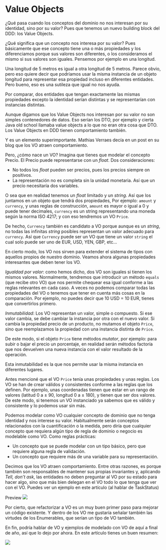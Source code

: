 # Value Objects

¿Qué pasa cuando los conceptos del dominio no nos interesan por su identidad, sino por su valor? Pues que tenemos un nuevo building block del DDD: los Value Objects.

¿Qué significa que un concepto nos interesa por su valor? Pues básicamente que ese concepto tiene una o más propiedades y los diferenciamos porque sus valores son diferentes, o los consideramos el mismo si sus valores son iguales. Pensemos por ejemplo en una longitud.

Una longitud de 5 metros es igual a otra longitud de 5 metros. Parece obvio, pero eso quiere decir que podríamos usar la misma instancia de un objeto longitud para representar esa propiedad incluso en diferentes entidades. Pero bueno, eso es una sutileza que igual no nos ayuda.

Por comparar, dos entidades que tengan exactamente las mismas propiedades excepto la identidad serían distintas y se representarían con instancias distintas.

Aunque digamos que los Value Objects nos interesan por su valor no son simples contenedores de datos. Eso serían los DTO, por ejemplo y cierta Java old school llamaba value objects a lo que no eran otra cosa que DTO. Los Value Objects en DDD tienen comportamiento también.

Y es un elemento superimportante. Mathias Verraes decía en un post en su blog que los VO atraen comportamiento.

Pero, ¿cómo nace un VO? Imagina que tienes que modelar el concepto Precio. El Precio puede representarse con un _float_. Dos consideraciones:

* No todos los _float_ pueden ser precios, pues los precios siempre on positivos.
* La representación no es completa sin la unidad monetaria. Así que un precio necesitaría dos variables.

O sea que en realidad tenemos un _float_ limitado y un _string_. Así que los juntamos en un objeto que tendrá dos propiedades, Por ejemplo: `amount` y `currency`, y unas reglas de construcción, `amount` es mayor o igual a 0 y puede tener decimales, `currency` es un string representando una moneda según la norma ISO 4217; y con eso tendremos un VO `Price`.

De hecho, `Currency` también es candidato a VO porque aunque es un _string_, no todas las infinitas _string_ posibles representan un valor adecuado para `currency`. Así que `Currency` puede ser un VO que tiene un valor `string` el cual solo puede ser uno de EUR, USD, YEN, GBP, etc…

En cierto modo, los VO nos sirven para extender el sistema de tipos con aquellos propios de nuestro dominio. Veamos ahora algunas propiedades interesantes que deben tener los VO.

_Igualdad por valor_: como hemos dicho, dos VO son iguales si tienen los mismos valores. Normalmente, tendremos que introducir un método `equals` (que recibe otro VO) que nos permite chequear esa igual conforme a las reglas relevantes en cada caso. A veces no podemos comparar todas las propiedades del VO o tenemos que tener en cuenta más cosas en la comparación. Por ejemplo, no puedes decir que 10 USD = 10 EUR, tienes que convertirlos primero.

_Inmutabilidad_: Los VO representan un valor, simple o compuesto. Si ese valor cambia, se debe cambiar la instancia por otra con el nuevo valor. Si cambia la propiedad precio de un producto, no mutamos el objeto `Price`, sino que reemplazamos la propiedad con una instancia distinta de `Price`.

De este modo, si el objeto `Price` tiene métodos _mutator_, por ejemplo: para subir o bajar el precio un porcentaje, en realidad serán métodos factoría que nos devuelven una nueva instancia con el valor resultado de la operación.

Esta inmutabilidad es la que nos permite usar la misma instancia en diferentes lugares.

Antes mencioné que el VO `Price` tenía unas propiedades y unas reglas. Los VO se han de crear válidos y consistentes conforme a las reglas que los definen. Por ejemplo, unas coordenadas tienen que estar en un rango de valores (latitud 0 a ± 90, longitud 0 a ± 180), y tienen que ser dos valores. De este modo, si tenemos un VO instanciado ya sabemos que es válido y consistente y lo podemos usar sin más.

Podemos modelar como VO cualquier concepto de dominio que no tenga identidad y nos interese su valor. Habitualmente serán conceptos relacionados con la cuantificación o la medida, pero diría que cualquier concepto que requiera algún tipo de regla de dominio o negocio es modelable como VO. Como reglas prácticas:

* Un concepto que se puede modelar con un tipo básico, pero que requiere alguna regla de validación.
* Un concepto que requiere más de una variable para su representación.

Decimos que los VO atraen comportamiento. Entre otras razones, es porque también son responsables de mantener sus propias invariantes y, aplicando _Tell, don’t ask_, las entidades no deben preguntar al VO por su estado para hacer algo, sino que más bien delegan en el VO todo lo que tenga que ver con el VO. Puedes ver un ejemplo en este artículo (al hablar de TaskStatus)

Preview
![](images/the-way-to-ddd.png)

Por cierto, que refactorizar a VO es un muy buen primer paso para mejorar un código existente. Y dentro de los VO me gustaría señalar también las virtudes de los Enumerables, que serían un tipo de VO también.

En fin, podría hablar de VO y ejemplos de modelado con VO de aquí a final de año, así que lo dejo por ahora. En este artículo tienes un buen resumen:

![](images/value-objects.png)

